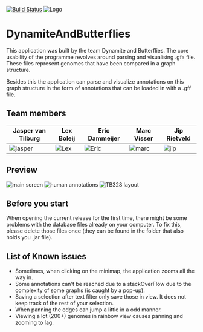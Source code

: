 [![Build Status](https://travis-ci.org/ProgrammingLife2017/DynamiteAndButterflies.svg?branch=master)](https://travis-ci.org/ProgrammingLife2017/DynamiteAndButterflies)
![Logo](http://imgur.com/5LRxHNU)
# DynamiteAndButterflies
This application was built by the team Dynamite and Butterflies. The core usability of the programme revolves around parsing and visualising .gfa file. These files represent genomes that have been compared in a graph structure.
 
 Besides this the application can parse and visualize annotations on this graph structure in the form of annotations that can be loaded in with a .gff file.

## Team members
| Jasper van Tilburg                        | Lex Boleij                             | Eric Dammeijer                          | Marc Visser                             | Jip Rietveld                           |
|-------------------------------------------|----------------------------------------|-----------------------------------------|-----------------------------------------|----------------------------------------|
| ![jasper](http://i.imgur.com/xHGjfa3.jpg) | ![Lex](http://i.imgur.com/s8z6wXz.jpg) | ![Eric](http://i.imgur.com/N381Hu6.jpg) | ![marc](http://i.imgur.com/3Y9fqJA.jpg) | ![jip](http://i.imgur.com/W3MpLr7.jpg) |

## Preview
![main screen](http://imgur.com/LoKoXPa)
![human annotations](http://imgur.com/pX6cbyI)
![TB328 layout](http://imgur.com/mbS7reJ)

## Before you start
When opening the current release for the first time, there might be some problems with the database files already on your computer. To fix this, please delete those files once (they can be found in the folder that also holds you .jar file).

## List of Known issues
* Sometimes, when clicking on the minimap, the application zooms all the way in.
* Some annotations can't be reached due to a stackOverFlow due to the complexity of some graphs (is caught by a pop-up).
* Saving a selection after text filter only save those in view. It does not keep track of the rest of your selection.
* When panning the edges can jump a little in a odd manner.
* Viewing a lot (200+) genomes in rainbow view causes panning and zooming to lag.
